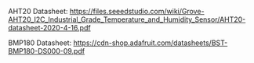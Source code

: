 AHT20 Datasheet:
https://files.seeedstudio.com/wiki/Grove-AHT20_I2C_Industrial_Grade_Temperature_and_Humidity_Sensor/AHT20-datasheet-2020-4-16.pdf

BMP180 Datasheet:
https://cdn-shop.adafruit.com/datasheets/BST-BMP180-DS000-09.pdf
